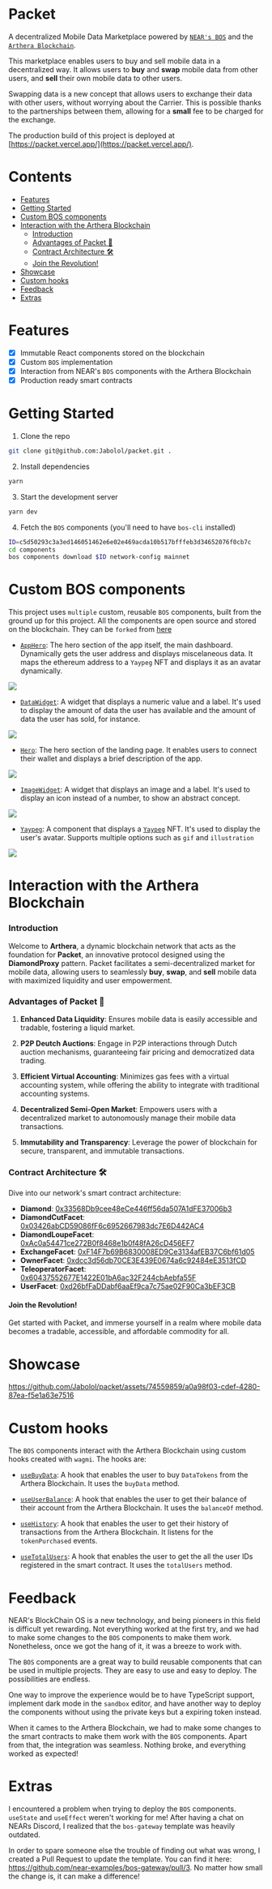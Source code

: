 # Packet

A decentralized Mobile Data Marketplace powered by
[`NEAR's BOS`](https://near.org) and the
[`Arthera Blockchain`](https://arthera.net).

This marketplace enables users to buy and sell mobile data in a decentralized
way. It allows users to **buy** and **swap** mobile data from other users, and
**sell** their own mobile data to other users.

Swapping data is a new concept that allows users to exchange their data with
other users, without worrying about the Carrier. This is possible thanks to the
partnerships between them, allowing for a **small** fee to be charged for the
exchange.

The production build of this project is deployed at
[https://packet.vercel.app/](https://packet.vercel.app/).

# Contents

- [Features](#features)
- [Getting Started](#getting-started)
- [Custom BOS components](#custom-bos-components)
- [Interaction with the Arthera Blockchain](#interaction-with-the-arthera-blockchain)
  - [Introduction](#introduction)
  - [Advantages of Packet 🌟](#advantages-of-packet-)
  - [Contract Architecture 🛠](#contract-architecture-)
  - [Join the Revolution!](#join-the-revolution)
- [Showcase](#showcase)
- [Custom hooks](#custom-hooks)
- [Feedback](#feedback)
- [Extras](#extras)

# Features

- [x] Immutable React components stored on the blockchain
- [x] Custom `BOS` implementation
- [x] Interaction from NEAR's `BOS` components with the Arthera Blockchain
- [x] Production ready smart contracts

# Getting Started

1. Clone the repo

```sh
git clone git@github.com:Jabolol/packet.git .
```

2. Install dependencies

```sh
yarn
```

3. Start the development server

```sh
yarn dev
```

4. Fetch the `BOS` components (you'll need to have `bos-cli` installed)

```sh
ID=c5d50293c3a3ed146051462e6e02e469acda10b517bfffeb3d34652076f0cb7c
cd components
bos components download $ID network-config mainnet
```

# Custom BOS components

This project uses `multiple` custom, reusable `BOS` components, built from the
ground up for this project. All the components are open source and stored on the
blockchain. They can be `forked` from
[here](https://near.org/near/widget/ProfilePage?accountId=c5d50293c3a3ed146051462e6e02e469acda10b517bfffeb3d34652076f0cb7c&tab=apps)

- [`AppHero`](./components/src/AppHero.jsx): The hero section of the app itself,
  the main dashboard. Dynamically gets the user address and displays
  miscelaneous data. It maps the ethereum address to a `Yaypeg` NFT and displays
  it as an avatar dynamically.

![](./assets/hero.png)

- [`DataWidget`](./components/src/DataWidget.jsx): A widget that displays a
  numeric value and a label. It's used to display the amount of data the user
  has available and the amount of data the user has sold, for instance.

![](./assets/data.png)

- [`Hero`](./components/src/Hero.jsx): The hero section of the landing page. It
  enables users to connect their wallet and displays a brief description of the
  app.

![](./assets/landing.png)

- [`ImageWidget`](./components/src/ImageWidget.jsx): A widget that displays an
  image and a label. It's used to display an icon instead of a number, to show
  an abstract concept.

![](./assets/image.png)

- [`Yaypeg`](./components/src/Yaypeg.jsx): A component that displays a
  [`Yaypeg`](https://yaypeg.com) NFT. It's used to display the user's avatar.
  Supports multiple options such as `gif` and `illustration`

![](./assets/yaypeg.png)

# Interaction with the Arthera Blockchain

### Introduction

Welcome to **Arthera**, a dynamic blockchain network that acts as the foundation
for **Packet**, an innovative protocol designed using the **DiamondProxy**
pattern. Packet facilitates a semi-decentralized market for mobile data,
allowing users to seamlessly **buy**, **swap**, and **sell** mobile data with
maximized liquidity and user empowerment.

### Advantages of Packet 🌟

1. **Enhanced Data Liquidity**: Ensures mobile data is easily accessible and
   tradable, fostering a liquid market.

2. **P2P Deutch Auctions**: Engage in P2P interactions through Dutch auction
   mechanisms, guaranteeing fair pricing and democratized data trading.

3. **Efficient Virtual Accounting**: Minimizes gas fees with a virtual
   accounting system, while offering the ability to integrate with traditional
   accounting systems.

4. **Decentralized Semi-Open Market**: Empowers users with a decentralized
   market to autonomously manage their mobile data transactions.

5. **Immutability and Transparency**: Leverage the power of blockchain for
   secure, transparent, and immutable transactions.

### Contract Architecture 🛠

Dive into our network's smart contract architecture:

- **Diamond**:
  [0x33568Db9cee48eCe446ff56da507A1dFE37006b3](0x33568Db9cee48eCe446ff56da507A1dFE37006b3)
- **DiamondCutFacet**:
  [0x03426abCD59086fF6c6952667983dc7E6D442AC4](0x03426abCD59086fF6c6952667983dc7E6D442AC4)
- **DiamondLoupeFacet**:
  [0xAc0a54471ce272B0f8468e1b0f48fA26cD456EF7](0xAc0a54471ce272B0f8468e1b0f48fA26cD456EF7)
- **ExchangeFacet**:
  [0xF14F7b69B6830008ED9Ce3134afEB37C6bf61d05](0xF14F7b69B6830008ED9Ce3134afEB37C6bf61d05)
- **OwnerFacet**:
  [0xdcc3d56db70CE3E439E0674a6c92484eE3513fCD](0xdcc3d56db70CE3E439E0674a6c92484eE3513fCD)
- **TeleoperatorFacet**:
  [0x60437552677E1422E01bA6ac32F244cbAebfa55F](0x60437552677E1422E01bA6ac32F244cbAebfa55F)
- **UserFacet**:
  [0xd26bfFaDDabf6aaEf9ca7c75ae02F90Ca3bEF3CB](0xd26bfFaDDabf6aaEf9ca7c75ae02F90Ca3bEF3CB)

#### Join the Revolution!

Get started with Packet, and immerse yourself in a realm where mobile data
becomes a tradable, accessible, and affordable commodity for all.

# Showcase

https://github.com/Jabolol/packet/assets/74559859/a0a98f03-cdef-4280-87ea-f5e1a63e7516

# Custom hooks

The `BOS` components interact with the Arthera Blockchain using custom hooks
created with `wagmi`. The hooks are:

- [`useBuyData`](./src/hooks/useBuyDataTokens.tsx): A hook that enables the user
  to buy `DataTokens` from the Arthera Blockchain. It uses the `buyData` method.

- [`useUserBalance`](./src/hooks/useUserBalance.tsx): A hook that enables the
  user to get their balance of their account from the Arthera Blockchain. It
  uses the `balanceOf` method.

- [`useHistory`](./src/hooks/useRecentPurchases.tsx): A hook that enables the
  user to get their history of transactions from the Arthera Blockchain. It
  listens for the `tokenPurchased` events.

- [`useTotalUsers`](./src/hooks/useTotalUsers.tsx): A hook that enables the user
  to get the all the user IDs registered in the smart contract. It uses the
  `totalUsers` method.

# Feedback

NEAR's BlockChain OS is a new technology, and being pioneers in this field is
difficult yet rewarding. Not everything worked at the first try, and we had to
make some changes to the `BOS` components to make them work. Nonetheless, once
we got the hang of it, it was a breeze to work with.

The `BOS` components are a great way to build reusable components that can be
used in multiple projects. They are easy to use and easy to deploy. The
possibilities are endless.

One way to improve the experience would be to have TypeScript support, implement
dark mode in the `sandbox` editor, and have another way to deploy the components
without using the private keys but a expiring token instead.

When it cames to the Arthera Blockchain, we had to make some changes to the
smart contracts to make them work with the `BOS` components. Apart from that,
the integration was seamless. Nothing broke, and everything worked as expected!

# Extras

I encountered a problem when trying to deploy the `BOS` components. `useState`
and `useEffect` weren't working for me! After having a chat on NEARs Discord, I
realized that the `bos-gateway` template was heavily outdated.

In order to spare someone else the trouble of finding out what was wrong, I
created a Pull Request to update the template. You can find it here:
https://github.com/near-examples/bos-gateway/pull/3. No matter how small the
change is, it can make a difference!
